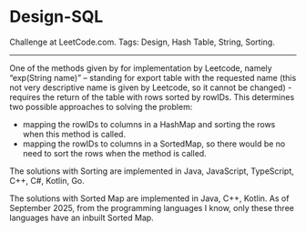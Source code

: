 # Design-SQL
Challenge at LeetCode.com. Tags: Design, Hash Table, String, Sorting.

-----------------------------------------------------------------------------------------------------------------------------------------------

One of the methods given by for implementation by Leetcode, namely “exp(String name)” – standing for export table with the requested name (this not very descriptive name is given by Leetcode, so it cannot be changed) - requires the return of the table with rows sorted by rowIDs. This determines two possible approaches to solving the problem: 

- mapping the rowIDs to columns in a HashMap and sorting the rows when this method is called.<br/>
- mapping the rowIDs to columns in a SortedMap, so there would be no need to sort the rows when the method is called.


The solutions with Sorting are implemented in Java, JavaScript, TypeScript, C++, C#, Kotlin, Go.

The solutions with Sorted Map are implemented in Java, C++, Kotlin. As of September 2025, from the programming languages I know, only these three languages have an inbuilt Sorted Map.

